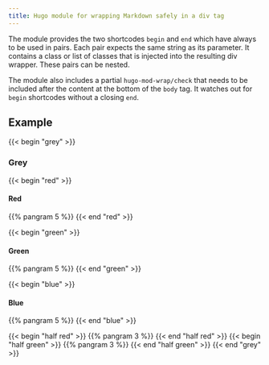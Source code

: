 ```yaml
---
title: Hugo module for wrapping Markdown safely in a div tag
---
```


The module provides the two shortcodes `begin` and `end` which have always to be used in pairs. Each pair expects the same string as its parameter. It contains a class or list of classes that is injected into the resulting div wrapper. These pairs can be nested.

The module also includes a partial `hugo-mod-wrap/check` that needs to be included after the content at the bottom of the `body` tag. It watches out for `begin` shortcodes without a closing `end`.

## Example

{{< begin "grey" >}}
### Grey
{{< begin "red" >}}
#### Red
{{% pangram 5 %}}
{{< end "red" >}}

{{< begin "green" >}}
#### Green
{{% pangram 5 %}}
{{< end "green" >}}

{{< begin "blue" >}}
#### Blue
{{% pangram 5 %}}
{{< end "blue" >}}

{{< begin "half red" >}}
{{% pangram 3 %}}
{{< end "half red" >}}
{{< begin "half green" >}}
{{% pangram 3 %}}
{{< end "half green" >}}
{{< end "grey" >}}
